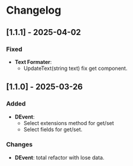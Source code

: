 ﻿# Changelog

## [1.1.1] - 2025-04-02

### Fixed
- **Text Formater**:
  - UpdateText(string text) fix get component.

## [1.1.0] - 2025-03-26

### Added
- **DEvent**:
  - Select extensions method for get/set
  - Select fields for get/set.

### Changes
- **DEvent**: total refactor with lose data.